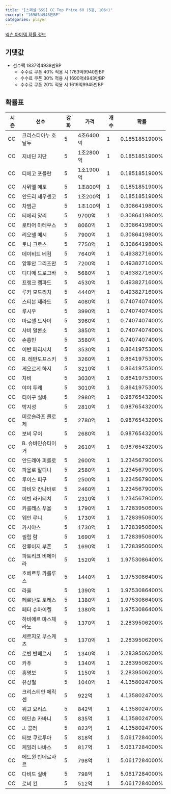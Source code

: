```yaml
---
title: "[스페셜 SSS] CC Top Price 60 (5강, 106+)"
excerpt: "1690억4943만BP"
categories: player
---
```

[넥슨 아이템 확률 정보](http://iteminfo.nexon.com/probability/fo4?sn=7414)

## 기댓값
- 선수팩 1837억4938만BP
  - 수수료 쿠폰 40% 적용 시 1763억9940만BP
  - 수수료 쿠폰 30% 적용 시 1690억4943만BP
  - 수수료 쿠폰 20% 적용 시 1616억9945만BP


## 확률표

|시즌|선수|강화|가격|개수|확률|
|---|---|---|---|---|---|
|CC|크리스티아누 호날두|5|4조6400억|1|0.1851851900%|
|CC|지네딘 지단|5|1조2800억|1|0.1851851900%|
|CC|디에고 포를란|5|1조1900억|1|0.1851851900%|
|CC|사뮈엘 에토|5|1조800억|1|0.1851851900%|
|CC|안드리 셰우첸코|5|1조200억|1|0.1851851900%|
|CC|차범근|5|1조100억|1|0.3086419800%|
|CC|티에리 앙리|5|9700억|1|0.3086419800%|
|CC|로타어 마테우스|5|8060억|1|0.3086419800%|
|CC|리오넬 메시|5|7900억|1|0.3086419800%|
|CC|토니 크로스|5|7750억|1|0.3086419800%|
|CC|데이비드 베컴|5|7640억|1|0.4938271600%|
|CC|앙투안 그리즈만|5|7200억|1|0.4938271600%|
|CC|디디에 드로그바|5|5680억|1|0.4938271600%|
|CC|프랭크 램파드|5|4530억|1|0.4938271600%|
|CC|루카 모드리치|5|4440억|1|0.4938271600%|
|CC|스티븐 제라드|5|4080억|1|0.7407407400%|
|CC|루시우|5|3990억|1|0.7407407400%|
|CC|마르셀 드사이|5|3960억|1|0.7407407400%|
|CC|샤비 알론소|5|3850억|1|0.7407407400%|
|CC|손흥민|5|3580억|1|0.7407407400%|
|CC|이반 페리시치|5|3530억|1|0.8641975300%|
|CC|R. 레반도프스키|5|3260억|1|0.8641975300%|
|CC|게오르게 하지|5|3210억|1|0.8641975300%|
|CC|차비|5|3030억|1|0.8641975300%|
|CC|야야 투레|5|3010억|1|0.8641975300%|
|CC|티아구 실바|5|2980억|1|0.9876543200%|
|CC|박지성|5|2810억|1|0.9876543200%|
|CC|미로슬라프 클로제|5|2780억|1|0.9876543200%|
|CC|보비 무어|5|2680억|1|0.9876543200%|
|CC|B. 슈바인슈타이거|5|2610억|1|0.9876543200%|
|CC|안드레아 피를로|5|2600억|1|1.2345679000%|
|CC|파올로 말디니|5|2580억|1|1.2345679000%|
|CC|루이스 피구|5|2500억|1|1.2345679000%|
|CC|파비오 칸나바로|5|2460억|1|1.2345679000%|
|CC|이반 라키티치|5|2310억|1|1.2345679000%|
|CC|카를레스 푸욜|5|1790억|1|1.7283950600%|
|CC|웨인 루니|5|1730억|1|1.7283950600%|
|CC|카시야스|5|1730억|1|1.7283950600%|
|CC|필립 람|5|1690억|1|1.7283950600%|
|CC|잔루이지 부폰|5|1690억|1|1.7283950600%|
|CC|파트리크 비에이라|5|1520억|1|1.9753086400%|
|CC|호베르투 카를루스|5|1440억|1|1.9753086400%|
|CC|라울|5|1390억|1|1.9753086400%|
|CC|페르난도 토레스|5|1380억|1|1.9753086400%|
|CC|페터 슈마이켈|5|1380억|1|1.9753086400%|
|CC|하비에르 마스체라노|5|1370억|1|2.2839506200%|
|CC|세르지오 부스케츠|5|1370억|1|2.2839506200%|
|CC|로빈 반페르시|5|1340억|1|2.2839506200%|
|CC|카푸|5|1340억|1|2.2839506200%|
|CC|홍명보|5|1150억|1|2.2839506200%|
|CC|유상철|5|1040억|1|4.1358024700%|
|CC|크리스티안 에릭센|5|922억|1|4.1358024700%|
|CC|위고 요리스|5|842억|1|4.1358024700%|
|CC|에딘손 카바니|5|835억|1|4.1358024700%|
|CC|J. 콜러|5|823억|1|4.1358024700%|
|CC|티보 쿠르투아|5|818억|1|5.0617284000%|
|CC|케일러 나바스|5|817억|1|5.0617284000%|
|CC|에드윈 반데르사르|5|798억|1|5.0617284000%|
|CC|다비드 실바|5|798억|1|5.0617284000%|
|CC|로비 킨|5|512억|1|5.0617284000%|

